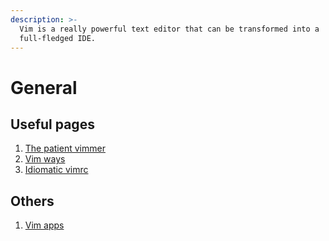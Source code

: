 ```yaml
---
description: >-
  Vim is a really powerful text editor that can be transformed into a
  full-fledged IDE.
---
```


# General

## Useful pages

1. [The patient vimmer](https://romainl.github.io/the-patient-vimmer/0.html)
2. [Vim ways](https://vimways.org)
3. [Idiomatic vimrc](https://github.com/romainl/idiomatic-vimrc)

## Others

1. [Vim apps](https://vim.reversed.top/)

